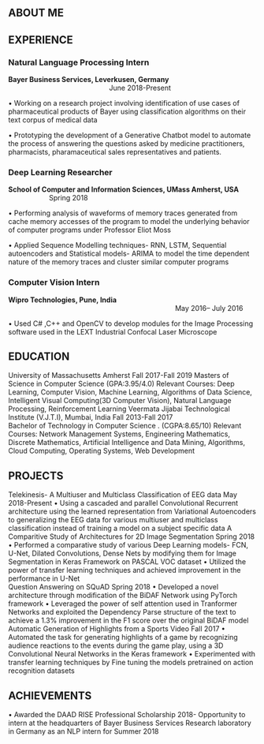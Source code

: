 
## ABOUT ME

## EXPERIENCE

### Natural Language Processing Intern
**Bayer Business Services, Leverkusen, Germany** &nbsp;&nbsp;&nbsp;&nbsp;&nbsp;&nbsp;&nbsp;&nbsp;&nbsp;&nbsp;&nbsp;&nbsp;&nbsp;&nbsp;&nbsp;&nbsp;&nbsp;&nbsp;&nbsp;&nbsp;&nbsp;&nbsp;&nbsp;&nbsp;&nbsp;&nbsp;&nbsp;&nbsp;&nbsp;&nbsp;&nbsp;&nbsp;&nbsp;&nbsp;&nbsp;&nbsp;&nbsp;&nbsp;&nbsp;&nbsp;&nbsp;&nbsp;&nbsp;&nbsp;&nbsp;&nbsp;&nbsp;&nbsp;&nbsp;&nbsp;&nbsp;         June 2018-Present

•	Working on a research project involving identification of use cases of pharmaceutical products of Bayer using classification algorithms on their text corpus of medical data

•	Prototyping the development of a Generative Chatbot model to automate the process of answering the questions asked by medicine practitioners, pharmacists, pharamaceutical  sales representatives and patients.

### Deep Learning Researcher
**School of Computer and Information Sciences, UMass Amherst, USA** 	&nbsp;&nbsp;&nbsp;&nbsp;&nbsp;&nbsp;&nbsp;&nbsp;&nbsp;&nbsp;&nbsp;&nbsp;&nbsp;&nbsp;&nbsp;&nbsp;&nbsp;&nbsp;&nbsp;&nbsp;	 			             	Spring 2018

•	Performing analysis of waveforms of memory traces generated from cache memory accesses of the program to model the underlying behavior of computer programs under Professor Eliot Moss

•	Applied Sequence Modelling techniques- RNN, LSTM, Sequential autoencoders and Statistical models- ARIMA to model the time dependent nature of the memory traces and cluster similar computer programs

### Computer Vision Intern 
**Wipro Technologies, Pune, India**
&nbsp;&nbsp;&nbsp;&nbsp;&nbsp;&nbsp;&nbsp;&nbsp;&nbsp;&nbsp;&nbsp;&nbsp;&nbsp;&nbsp;&nbsp;&nbsp;&nbsp;&nbsp;&nbsp;&nbsp;&nbsp;&nbsp;&nbsp;&nbsp;&nbsp;&nbsp;&nbsp;&nbsp;&nbsp;&nbsp;&nbsp;&nbsp;&nbsp;&nbsp;&nbsp;&nbsp;&nbsp;&nbsp;&nbsp;&nbsp;&nbsp;&nbsp;&nbsp;&nbsp;&nbsp;&nbsp;&nbsp;&nbsp;&nbsp;&nbsp;&nbsp;&nbsp;&nbsp;&nbsp;&nbsp;&nbsp;&nbsp;&nbsp;&nbsp;&nbsp;&nbsp;&nbsp;&nbsp;&nbsp;&nbsp;&nbsp;&nbsp;&nbsp;&nbsp;&nbsp;&nbsp;&nbsp;&nbsp;&nbsp;&nbsp;&nbsp;&nbsp;&nbsp;&nbsp;&nbsp;&nbsp;&nbsp;&nbsp;&nbsp;&nbsp;	                                                    May 2016– July 2016

•	Used C# ,C++ and OpenCV to develop modules for the Image Processing software used in the LEXT Industrial Confocal Laser Microscope


## EDUCATION
University of Massachusetts Amherst                                                                                     Fall 2017-Fall 2019 Masters of Science in Computer Science							        (GPA:3.95/4.0)
Relevant Courses: Deep Learning, Computer Vision, Machine Learning, Algorithms of Data Science, Intelligent Visual Computing(3D Computer Vision), Natural Language Processing, Reinforcement Learning
Veermata Jijabai Technological Institute (V.J.T.I), Mumbai, India                                             Fall 2013-Fall 2017                                       
 Bachelor of Technology in Computer Science .						        (CGPA:8.65/10)
Relevant Courses: Network Management Systems, Engineering Mathematics, Discrete Mathematics, Artificial Intelligence and Data Mining, Algorithms, Cloud Computing, Operating Systems, Web Development

## PROJECTS
Telekinesis- A Multiuser and Multiclass Classification of EEG data			          May 2018-Present
•	Using a cascaded and  parallel Convolutional Recurrent architecture using the learned representation from Variational Autoencoders to generalizing the EEG data for various  multiuser and multiclass classification instead of training a model on a subject specific data
A Comparitive Study of Architectures for 2D Image Segmentation			      	Spring 2018
•	Performed a comparative study of various Deep Learning models- FCN, U-Net, Dilated Convolutions, Dense Nets by modifying them for Image Segmentation in Keras Framework on PASCAL VOC dataset
•	Utilized the power of transfer learning techniques and achieved improvement in the performance in U-Net  
Question Answering  on SQuAD						 	      	Spring 2018
•	Developed a novel architecture through modification of the BiDAF Network using PyTorch framework
•	Leveraged the power of self attention used in Tranformer Networks and exploited the Dependency Parse structure of the text to achieve a 1.3% improvement in the F1 score over the original BiDAF model
Automatic Generation of Highlights from a Sports Video 				             	 Fall 2017
•	Automated the task for generating highlights of a game by recognizing audience reactions to the
events during the game play, using a 3D  Convolutional Neural Networks in the Keras framework
•	Experimented with transfer learning techniques by Fine tuning the models pretrained on action recognition datasets

## ACHIEVEMENTS
•	Awarded the DAAD RISE Professional Scholarship 2018- Opportunity to intern at the headquarters of  Bayer Business Services Research laboratory in Germany as an NLP intern for Summer 2018
